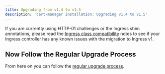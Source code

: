 ```yaml
---
title: Upgrading from v1.4 to v1.5
description: 'cert-manager installation: Upgrading v1.4 to v1.5'
---
```


If you are currently using HTTP-01 challenges or the Ingress shim annotations, please read the [Ingress class compatibility](./ingress-class-compatibility.md)
notes to see if your Ingress controller has any known issues with the migration to Ingress v1.

## Now Follow the Regular Upgrade Process

From here on you can follow the [regular upgrade process](../../installation/upgrade.md).